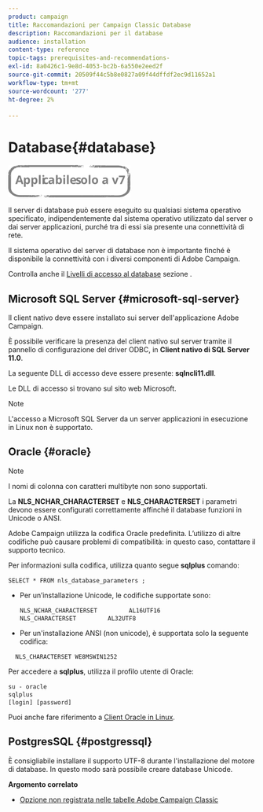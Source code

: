```yaml
---
product: campaign
title: Raccomandazioni per Campaign Classic Database
description: Raccomandazioni per il database
audience: installation
content-type: reference
topic-tags: prerequisites-and-recommendations-
exl-id: 8a0426c1-9e8d-4053-bc2b-6a550e2eed2f
source-git-commit: 20509f44c5b8e0827a09f44dffdf2ec9d11652a1
workflow-type: tm+mt
source-wordcount: '277'
ht-degree: 2%

---
```


# Database{#database}

![](../../assets/v7-only.svg)

Il server di database può essere eseguito su qualsiasi sistema operativo specificato, indipendentemente dal sistema operativo utilizzato dal server o dai server applicazioni, purché tra di essi sia presente una connettività di rete.

Il sistema operativo del server di database non è importante finché è disponibile la connettività con i diversi componenti di Adobe Campaign.

Controlla anche il [Livelli di accesso al database](../../installation/using/prerequisites-of-campaign-installation-in-linux.md#database-access-layers) sezione .

## Microsoft SQL Server {#microsoft-sql-server}

Il client nativo deve essere installato sui server dell&#39;applicazione Adobe Campaign.

È possibile verificare la presenza del client nativo sul server tramite il pannello di configurazione del driver ODBC, in **Client nativo di SQL Server 11.0**.

La seguente DLL di accesso deve essere presente: **sqlncli11.dll**.

Le DLL di accesso si trovano sul sito web Microsoft.

>[!NOTE]
>
>L&#39;accesso a Microsoft SQL Server da un server applicazioni in esecuzione in Linux non è supportato.

##  Oracle {#oracle}

>[!NOTE]
>
>I nomi di colonna con caratteri multibyte non sono supportati.

La **NLS_NCHAR_CHARACTERSET** e **NLS_CHARACTERSET** i parametri devono essere configurati correttamente affinché il database funzioni in Unicode o ANSI.

Adobe Campaign utilizza la codifica Oracle predefinita. L’utilizzo di altre codifiche può causare problemi di compatibilità: in questo caso, contattare il supporto tecnico.

Per informazioni sulla codifica, utilizza quanto segue **sqlplus** comando:

```
SELECT * FROM nls_database_parameters ;
```

* Per un’installazione Unicode, le codifiche supportate sono:

   ```
   NLS_NCHAR_CHARACTERSET         AL16UTF16
   NLS_CHARACTERSET         AL32UTF8
   ```

* Per un&#39;installazione ANSI (non unicode), è supportata solo la seguente codifica:

```
  NLS_CHARACTERSET WE8MSWIN1252
```

Per accedere a **sqlplus**, utilizza il profilo utente di Oracle:

```
su - oracle 
sqlplus 
[login] [password]
```

Puoi anche fare riferimento a [Client Oracle in Linux](../../installation/using/installing-packages-with-linux.md#oracle-client-in-linux).

## PostgresSQL {#postgressql}

È consigliabile installare il supporto UTF-8 durante l&#39;installazione del motore di database. In questo modo sarà possibile creare database Unicode.

**Argomento correlato**

* [Opzione non registrata nelle tabelle Adobe Campaign Classic](https://helpx.adobe.com/campaign/kb/unlogged-tables-classic.html)
